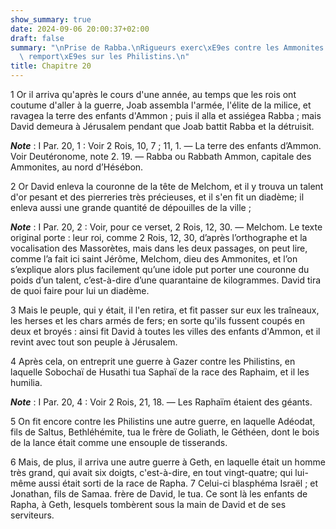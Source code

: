 ```yaml
---
show_summary: true
date: 2024-09-06 20:00:37+02:00
draft: false
summary: "\nPrise de Rabba.\nRigueurs exerc\xE9es contre les Ammonites.\nVictoires\
  \ remport\xE9es sur les Philistins.\n"
title: Chapitre 20
---
```





1 Or il arriva qu'après le cours d'une année, au temps que les rois ont coutume d'aller à la guerre, Joab assembla l'armée, l'élite de la milice, et ravagea la terre des enfants d'Ammon ; puis il alla et assiégea Rabba ; mais David demeura à Jérusalem pendant que Joab battit Rabba et la détruisit.

***Note*** :  I Par. 20, 1 : Voir 2 Rois, 10, 7 ; 11, 1. ― La terre des enfants d’Ammon. Voir Deutéronome, note 2. 19. ― Rabba ou Rabbath Ammon, capitale des Ammonites, au nord d’Hésébon.

2 Or David enleva la couronne de la tête de Melchom, et il y trouva un talent d'or pesant et des pierreries très précieuses, et il s'en fit un diadème; il enleva aussi une grande quantité de dépouilles de la ville ;

***Note*** :  I Par. 20, 2 : Voir, pour ce verset, 2 Rois, 12, 30. ― Melchom. Le texte original porte : leur roi, comme 2 Rois, 12, 30, d’après l’orthographe et la vocalisation des Massorètes, mais dans les deux passages, on peut lire, comme l’a fait ici saint Jérôme, Melchom, dieu des Ammonites, et l’on s’explique alors plus facilement qu’une idole put porter une couronne du poids d’un talent, c’est-à-dire d’une quarantaine de kilogrammes. David tira de quoi faire pour lui un diadème.

3 Mais le peuple, qui y était, il l'en retira, et fit passer sur eux les traîneaux, les herses et les chars armés de fers; en sorte qu'ils fussent coupés en deux et broyés : ainsi fit David à toutes les villes des enfants d'Ammon, et il revint avec tout son peuple à Jérusalem.


4 Après cela, on entreprit une guerre à Gazer contre les Philistins, en laquelle Sobochaï de Husathi tua Saphaï de la race des Raphaim, et il les humilia.

***Note*** :  I Par. 20, 4 : Voir 2 Rois, 21, 18. ― Les Raphaïm étaient des géants.


5 On fit encore contre les Philistins une autre guerre, en laquelle Adéodat, fils de Saltus, Bethléhémite, tua le frère de Goliath, le Géthéen, dont le bois de la lance était comme une ensouple de tisserands.


6 Mais, de plus, il arriva une autre guerre à Geth, en laquelle était un homme très grand, qui avait six doigts, c'est-à-dire, en tout vingt-quatre; qui lui-même aussi était sorti de la race de Rapha. 7 Celui-ci blasphéma Israël ; et Jonathan, fils de Samaa. frère de David, le tua. Ce sont là les enfants de Rapha, à Geth, lesquels tombèrent sous la main de David et de ses serviteurs.


